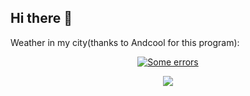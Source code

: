 ## Hi there 👋
Weather in my city(thanks to Andcool for this program):
<p align="center">
   <a href="https://wakatime.com/@AndcoolSystems">
   <a href="https://github.com/Andcool-Systems/weather-widget-api">
   <img 
      src="https://weather.andcool.ru/api?place=pskov&timezone=gmt3&language=en"
      alt="Some errors"
      /img>
   </a>
</p>

<p align="center">
  <a href="https://skillicons.dev">
    <img src="https://skillicons.dev/icons?i=discord,github,py,pycharm"/>
  </a>
</p      

